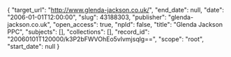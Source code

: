{
  "target_url": "http://www.glenda-jackson.co.uk/", 
  "end_date": null, 
  "date": "2006-01-01T12:00:00", 
  "slug": 43188303, 
  "publisher": "glenda-jackson.co.uk", 
  "open_access": true, 
  "npld": false, 
  "title": "Glenda Jackson PPC", 
  "subjects": [], 
  "collections": [], 
  "record_id": "20060101T120000/k3P2bFWVOhEo5vlvmjsqlg==", 
  "scope": "root", 
  "start_date": null
}

